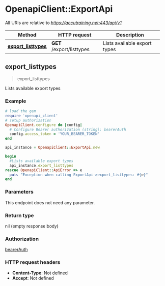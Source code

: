 # OpenapiClient::ExportApi

All URIs are relative to *https://accutraining.net:443/api/v1*

Method | HTTP request | Description
------------- | ------------- | -------------
[**export_listtypes**](ExportApi.md#export_listtypes) | **GET** /export/listtypes | Lists available export types



## export_listtypes

> export_listtypes

Lists available export types

### Example

```ruby
# load the gem
require 'openapi_client'
# setup authorization
OpenapiClient.configure do |config|
  # Configure Bearer authorization (string): bearerAuth
  config.access_token = 'YOUR_BEARER_TOKEN'
end

api_instance = OpenapiClient::ExportApi.new

begin
  #Lists available export types
  api_instance.export_listtypes
rescue OpenapiClient::ApiError => e
  puts "Exception when calling ExportApi->export_listtypes: #{e}"
end
```

### Parameters

This endpoint does not need any parameter.

### Return type

nil (empty response body)

### Authorization

[bearerAuth](../README.md#bearerAuth)

### HTTP request headers

- **Content-Type**: Not defined
- **Accept**: Not defined

